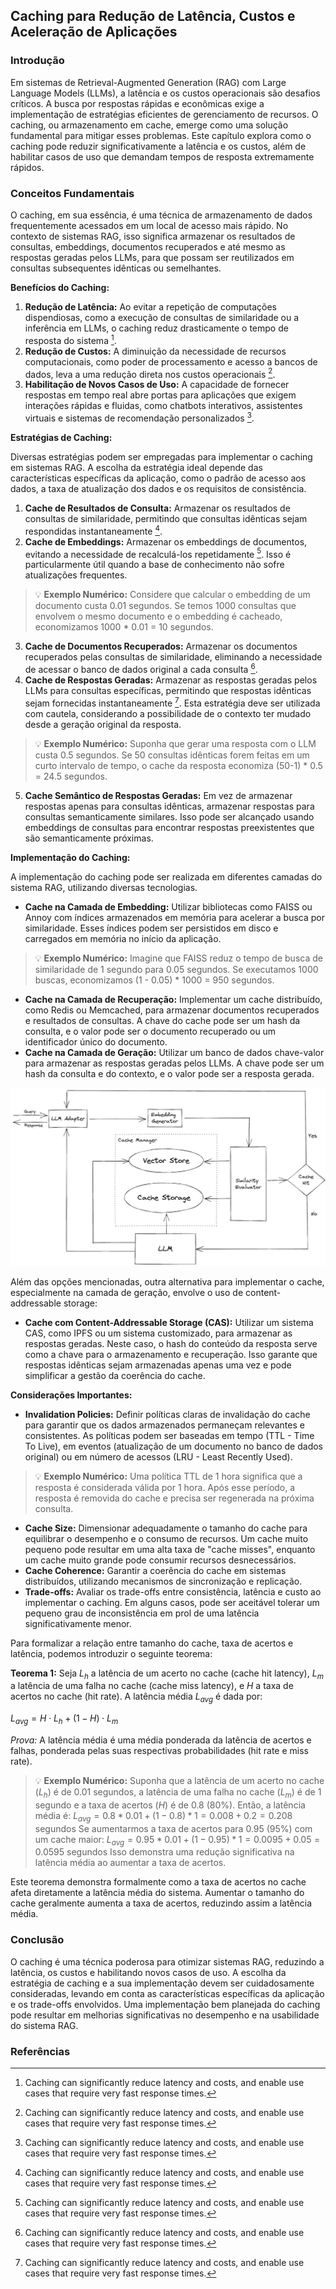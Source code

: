 ## Caching para Redução de Latência, Custos e Aceleração de Aplicações

### Introdução

Em sistemas de Retrieval-Augmented Generation (RAG) com Large Language Models (LLMs), a latência e os custos operacionais são desafios críticos. A busca por respostas rápidas e econômicas exige a implementação de estratégias eficientes de gerenciamento de recursos. O caching, ou armazenamento em cache, emerge como uma solução fundamental para mitigar esses problemas. Este capítulo explora como o caching pode reduzir significativamente a latência e os custos, além de habilitar casos de uso que demandam tempos de resposta extremamente rápidos.

### Conceitos Fundamentais

O caching, em sua essência, é uma técnica de armazenamento de dados frequentemente acessados em um local de acesso mais rápido. No contexto de sistemas RAG, isso significa armazenar os resultados de consultas, embeddings, documentos recuperados e até mesmo as respostas geradas pelos LLMs, para que possam ser reutilizados em consultas subsequentes idênticas ou semelhantes.

**Benefícios do Caching:**

1.  **Redução de Latência:** Ao evitar a repetição de computações dispendiosas, como a execução de consultas de similaridade ou a inferência em LLMs, o caching reduz drasticamente o tempo de resposta do sistema [^3].
2.  **Redução de Custos:** A diminuição da necessidade de recursos computacionais, como poder de processamento e acesso a bancos de dados, leva a uma redução direta nos custos operacionais [^3].
3.  **Habilitação de Novos Casos de Uso:** A capacidade de fornecer respostas em tempo real abre portas para aplicações que exigem interações rápidas e fluidas, como chatbots interativos, assistentes virtuais e sistemas de recomendação personalizados [^3].

**Estratégias de Caching:**

Diversas estratégias podem ser empregadas para implementar o caching em sistemas RAG. A escolha da estratégia ideal depende das características específicas da aplicação, como o padrão de acesso aos dados, a taxa de atualização dos dados e os requisitos de consistência.

1.  **Cache de Resultados de Consulta:** Armazenar os resultados de consultas de similaridade, permitindo que consultas idênticas sejam respondidas instantaneamente [^3].
2.  **Cache de Embeddings:** Armazenar os embeddings de documentos, evitando a necessidade de recalculá-los repetidamente [^3]. Isso é particularmente útil quando a base de conhecimento não sofre atualizações frequentes.
> 💡 **Exemplo Numérico:** Considere que calcular o embedding de um documento custa 0.01 segundos. Se temos 1000 consultas que envolvem o mesmo documento e o embedding é cacheado, economizamos 1000 * 0.01 = 10 segundos.
3.  **Cache de Documentos Recuperados:** Armazenar os documentos recuperados pelas consultas de similaridade, eliminando a necessidade de acessar o banco de dados original a cada consulta [^3].
4.  **Cache de Respostas Geradas:** Armazenar as respostas geradas pelos LLMs para consultas específicas, permitindo que respostas idênticas sejam fornecidas instantaneamente [^3]. Esta estratégia deve ser utilizada com cautela, considerando a possibilidade de o contexto ter mudado desde a geração original da resposta.
> 💡 **Exemplo Numérico:** Suponha que gerar uma resposta com o LLM custa 0.5 segundos. Se 50 consultas idênticas forem feitas em um curto intervalo de tempo, o cache da resposta economiza (50-1) * 0.5 = 24.5 segundos.
5. **Cache Semântico de Respostas Geradas:** Em vez de armazenar respostas apenas para consultas idênticas, armazenar respostas para consultas semanticamente similares. Isso pode ser alcançado usando embeddings de consultas para encontrar respostas preexistentes que são semanticamente próximas.

**Implementação do Caching:**

A implementação do caching pode ser realizada em diferentes camadas do sistema RAG, utilizando diversas tecnologias.

*   **Cache na Camada de Embedding:** Utilizar bibliotecas como FAISS ou Annoy com índices armazenados em memória para acelerar a busca por similaridade. Esses índices podem ser persistidos em disco e carregados em memória no início da aplicação.
> 💡 **Exemplo Numérico:** Imagine que FAISS reduz o tempo de busca de similaridade de 1 segundo para 0.05 segundos. Se executamos 1000 buscas, economizamos (1 - 0.05) * 1000 = 950 segundos.
*   **Cache na Camada de Recuperação:** Implementar um cache distribuído, como Redis ou Memcached, para armazenar documentos recuperados e resultados de consultas. A chave do cache pode ser um hash da consulta, e o valor pode ser o documento recuperado ou um identificador único do documento.
*   **Cache na Camada de Geração:** Utilizar um banco de dados chave-valor para armazenar as respostas geradas pelos LLMs. A chave pode ser um hash da consulta e do contexto, e o valor pode ser a resposta gerada.



![A caching system architecture for LLM-based applications using embedding similarity.](./../images/image3.jpg)

Além das opções mencionadas, outra alternativa para implementar o cache, especialmente na camada de geração, envolve o uso de content-addressable storage:

*   **Cache com Content-Addressable Storage (CAS):** Utilizar um sistema CAS, como IPFS ou um sistema customizado, para armazenar as respostas geradas. Neste caso, o hash do conteúdo da resposta serve como a chave para o armazenamento e recuperação. Isso garante que respostas idênticas sejam armazenadas apenas uma vez e pode simplificar a gestão da coerência do cache.

**Considerações Importantes:**

*   **Invalidation Policies:** Definir políticas claras de invalidação do cache para garantir que os dados armazenados permaneçam relevantes e consistentes. As políticas podem ser baseadas em tempo (TTL - Time To Live), em eventos (atualização de um documento no banco de dados original) ou em número de acessos (LRU - Least Recently Used).
> 💡 **Exemplo Numérico:** Uma política TTL de 1 hora significa que a resposta é considerada válida por 1 hora. Após esse período, a resposta é removida do cache e precisa ser regenerada na próxima consulta.
*   **Cache Size:** Dimensionar adequadamente o tamanho do cache para equilibrar o desempenho e o consumo de recursos. Um cache muito pequeno pode resultar em uma alta taxa de "cache misses", enquanto um cache muito grande pode consumir recursos desnecessários.
*   **Cache Coherence:** Garantir a coerência do cache em sistemas distribuídos, utilizando mecanismos de sincronização e replicação.
*   **Trade-offs:** Avaliar os trade-offs entre consistência, latência e custo ao implementar o caching. Em alguns casos, pode ser aceitável tolerar um pequeno grau de inconsistência em prol de uma latência significativamente menor.

Para formalizar a relação entre tamanho do cache, taxa de acertos e latência, podemos introduzir o seguinte teorema:

**Teorema 1:** Seja $L_h$ a latência de um acerto no cache (cache hit latency), $L_m$ a latência de uma falha no cache (cache miss latency), e $H$ a taxa de acertos no cache (hit rate). A latência média $L_{avg}$ é dada por:

$L_{avg} = H \cdot L_h + (1 - H) \cdot L_m$

*Prova:* A latência média é uma média ponderada da latência de acertos e falhas, ponderada pelas suas respectivas probabilidades (hit rate e miss rate).

> 💡 **Exemplo Numérico:** Suponha que a latência de um acerto no cache ($L_h$) é de 0.01 segundos, a latência de uma falha no cache ($L_m$) é de 1 segundo e a taxa de acertos ($H$) é de 0.8 (80%).  Então, a latência média é:
> $L_{avg} = 0.8 * 0.01 + (1 - 0.8) * 1 = 0.008 + 0.2 = 0.208 \text{ segundos}$
> Se aumentarmos a taxa de acertos para 0.95 (95%) com um cache maior:
> $L_{avg} = 0.95 * 0.01 + (1 - 0.95) * 1 = 0.0095 + 0.05 = 0.0595 \text{ segundos}$
> Isso demonstra uma redução significativa na latência média ao aumentar a taxa de acertos.

Este teorema demonstra formalmente como a taxa de acertos no cache afeta diretamente a latência média do sistema. Aumentar o tamanho do cache geralmente aumenta a taxa de acertos, reduzindo assim a latência média.

### Conclusão

O caching é uma técnica poderosa para otimizar sistemas RAG, reduzindo a latência, os custos e habilitando novos casos de uso. A escolha da estratégia de caching e a sua implementação devem ser cuidadosamente consideradas, levando em conta as características específicas da aplicação e os trade-offs envolvidos. Uma implementação bem planejada do caching pode resultar em melhorias significativas no desempenho e na usabilidade do sistema RAG.

### Referências

[^3]: Caching can significantly reduce latency and costs, and enable use cases that require very fast response times.
<!-- END -->